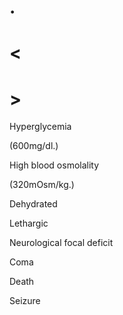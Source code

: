 # .

# <

# >

Hyperglycemia

(600mg/dl.)

High blood osmolality

(320mOsm/kg.)

Dehydrated

Lethargic

Neurological focal deficit

Coma

Death

Seizure
